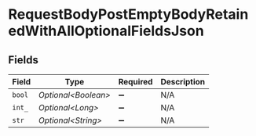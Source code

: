 # RequestBodyPostEmptyBodyRetainedWithAllOptionalFieldsJson


## Fields

| Field                | Type                 | Required             | Description          |
| -------------------- | -------------------- | -------------------- | -------------------- |
| `bool`               | *Optional\<Boolean>* | :heavy_minus_sign:   | N/A                  |
| `int_`               | *Optional\<Long>*    | :heavy_minus_sign:   | N/A                  |
| `str`                | *Optional\<String>*  | :heavy_minus_sign:   | N/A                  |